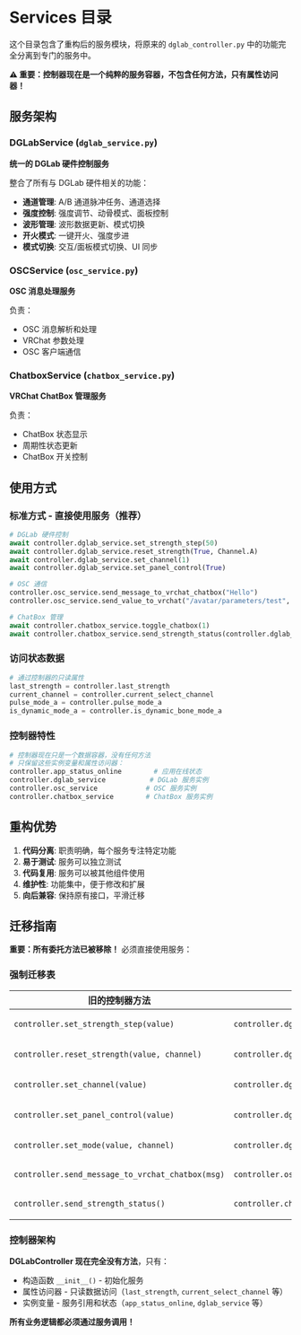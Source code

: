 # Services 目录

这个目录包含了重构后的服务模块，将原来的 `dglab_controller.py` 中的功能完全分离到专门的服务中。

**⚠️ 重要：控制器现在是一个纯粹的服务容器，不包含任何方法，只有属性访问器！**

## 服务架构

### DGLabService (`dglab_service.py`)
**统一的 DGLab 硬件控制服务**

整合了所有与 DGLab 硬件相关的功能：
- **通道管理**: A/B 通道脉冲任务、通道选择
- **强度控制**: 强度调节、动骨模式、面板控制
- **波形管理**: 波形数据更新、模式切换
- **开火模式**: 一键开火、强度步进
- **模式切换**: 交互/面板模式切换、UI 同步

### OSCService (`osc_service.py`)
**OSC 消息处理服务**

负责：
- OSC 消息解析和处理
- VRChat 参数处理
- OSC 客户端通信

### ChatboxService (`chatbox_service.py`)
**VRChat ChatBox 管理服务**

负责：
- ChatBox 状态显示
- 周期性状态更新
- ChatBox 开关控制

## 使用方式

### 标准方式 - 直接使用服务（推荐）
```python
# DGLab 硬件控制
await controller.dglab_service.set_strength_step(50)
await controller.dglab_service.reset_strength(True, Channel.A)
await controller.dglab_service.set_channel(1)
await controller.dglab_service.set_panel_control(True)

# OSC 通信
controller.osc_service.send_message_to_vrchat_chatbox("Hello")
controller.osc_service.send_value_to_vrchat("/avatar/parameters/test", 1.0)

# ChatBox 管理
await controller.chatbox_service.toggle_chatbox(1)
await controller.chatbox_service.send_strength_status(controller.dglab_service)
```

### 访问状态数据
```python
# 通过控制器的只读属性
last_strength = controller.last_strength
current_channel = controller.current_select_channel
pulse_mode_a = controller.pulse_mode_a
is_dynamic_mode_a = controller.is_dynamic_bone_mode_a
```

### 控制器特性
```python
# 控制器现在只是一个数据容器，没有任何方法
# 只保留这些实例变量和属性访问器：
controller.app_status_online        # 应用在线状态
controller.dglab_service           # DGLab 服务实例
controller.osc_service            # OSC 服务实例  
controller.chatbox_service        # ChatBox 服务实例
```

## 重构优势

1. **代码分离**: 职责明确，每个服务专注特定功能
2. **易于测试**: 服务可以独立测试
3. **代码复用**: 服务可以被其他组件使用
4. **维护性**: 功能集中，便于修改和扩展
5. **向后兼容**: 保持原有接口，平滑迁移

## 迁移指南

**重要：所有委托方法已被移除！** 必须直接使用服务：

### 强制迁移表

| 旧的控制器方法 | 新的服务方法 | 说明 |
|---------------|-------------|------|
| `controller.set_strength_step(value)` | `controller.dglab_service.set_strength_step(value)` | 强度步进设置 |
| `controller.reset_strength(value, channel)` | `controller.dglab_service.reset_strength(value, channel)` | 强度重置 |
| `controller.set_channel(value)` | `controller.dglab_service.set_channel(value)` | 通道切换 |
| `controller.set_panel_control(value)` | `controller.dglab_service.set_panel_control(value)` | 面板控制 |
| `controller.set_mode(value, channel)` | `controller.dglab_service.set_mode(value, channel)` | 模式切换 |
| `controller.send_message_to_vrchat_chatbox(msg)` | `controller.osc_service.send_message_to_vrchat_chatbox(msg)` | ChatBox 消息 |
| `controller.send_strength_status()` | `controller.chatbox_service.send_strength_status(controller.dglab_service)` | 状态发送 |

### 控制器架构
**DGLabController 现在完全没有方法**，只有：
- 构造函数 `__init__()` - 初始化服务
- 属性访问器 - 只读数据访问（`last_strength`, `current_select_channel` 等）
- 实例变量 - 服务引用和状态（`app_status_online`, `dglab_service` 等）

**所有业务逻辑都必须通过服务调用！**